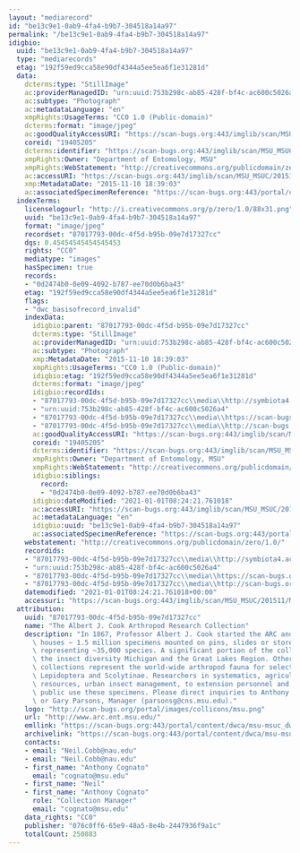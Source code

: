 ```yaml
---
layout: "mediarecord"
id: "be13c9e1-0ab9-4fa4-b9b7-304518a14a97"
permalink: "/be13c9e1-0ab9-4fa4-b9b7-304518a14a97"
idigbio:
  uuid: "be13c9e1-0ab9-4fa4-b9b7-304518a14a97"
  type: "mediarecords"
  etag: "192f59ed9cca58e90df4344a5ee5ea6f1e31281d"
  data:
    dcterms:type: "StillImage"
    ac:providerManagedID: "urn:uuid:753b298c-ab85-428f-bf4c-ac600c5026a4"
    ac:subtype: "Photograph"
    ac:metadataLanguage: "en"
    xmpRights:UsageTerms: "CC0 1.0 (Public-domain)"
    dcterms:format: "image/jpeg"
    ac:goodQualityAccessURI: "https://scan-bugs.org:443/imglib/scan/MSU_MSUC/201511/MSUC20345_1447205943.jpg"
    coreid: "19405205"
    dcterms:identifier: "https://scan-bugs.org:443/imglib/scan/MSU_MSUC/201511/MSUC20345_1447205943.jpg"
    xmpRights:Owner: "Department of Entomology, MSU"
    xmpRights:WebStatement: "http://creativecommons.org/publicdomain/zero/1.0/"
    ac:accessURI: "https://scan-bugs.org:443/imglib/scan/MSU_MSUC/201511/MSUC20345_1447205943.jpg"
    xmp:MetadataDate: "2015-11-10 18:39:03"
    ac:associatedSpecimenReference: "https://scan-bugs.org:443/portal/collections/individual/index.php?occid=19405205"
  indexTerms:
    licenselogourl: "http://i.creativecommons.org/p/zero/1.0/88x31.png"
    uuid: "be13c9e1-0ab9-4fa4-b9b7-304518a14a97"
    format: "image/jpeg"
    recordset: "87017793-00dc-4f5d-b95b-09e7d17327cc"
    dqs: 0.45454545454545453
    rights: "CC0"
    mediatype: "images"
    hasSpecimen: true
    records:
    - "0d2474b0-0e09-4092-b787-ee70d0b6ba43"
    etag: "192f59ed9cca58e90df4344a5ee5ea6f1e31281d"
    flags:
    - "dwc_basisofrecord_invalid"
    indexData:
      idigbio:parent: "87017793-00dc-4f5d-b95b-09e7d17327cc"
      dcterms:type: "StillImage"
      ac:providerManagedID: "urn:uuid:753b298c-ab85-428f-bf4c-ac600c5026a4"
      ac:subtype: "Photograph"
      xmp:MetadataDate: "2015-11-10 18:39:03"
      xmpRights:UsageTerms: "CC0 1.0 (Public-domain)"
      idigbio:etag: "192f59ed9cca58e90df4344a5ee5ea6f1e31281d"
      dcterms:format: "image/jpeg"
      idigbio:recordIds:
      - "87017793-00dc-4f5d-b95b-09e7d17327cc\\media\\http://symbiota4.acis.ufl.edu/imglib/scan/msu_msuc/201511/msuc20345_1447205943.jpg"
      - "urn:uuid:753b298c-ab85-428f-bf4c-ac600c5026a4"
      - "87017793-00dc-4f5d-b95b-09e7d17327cc\\media\\https://scan-bugs.org:443/imglib/scan/msu_msuc/201511/msuc20345_1447205943.jpg"
      - "87017793-00dc-4f5d-b95b-09e7d17327cc\\media\\http://scan-bugs.org/imglib/scan/msu_msuc/201511/msuc20345_1447205943.jpg"
      ac:goodQualityAccessURI: "https://scan-bugs.org:443/imglib/scan/MSU_MSUC/201511/MSUC20345_1447205943.jpg"
      coreid: "19405205"
      dcterms:identifier: "https://scan-bugs.org:443/imglib/scan/MSU_MSUC/201511/MSUC20345_1447205943.jpg"
      xmpRights:Owner: "Department of Entomology, MSU"
      xmpRights:WebStatement: "http://creativecommons.org/publicdomain/zero/1.0/"
      idigbio:siblings:
        record:
        - "0d2474b0-0e09-4092-b787-ee70d0b6ba43"
      idigbio:dateModified: "2021-01-01T08:24:21.761018"
      ac:accessURI: "https://scan-bugs.org:443/imglib/scan/MSU_MSUC/201511/MSUC20345_1447205943.jpg"
      ac:metadataLanguage: "en"
      idigbio:uuid: "be13c9e1-0ab9-4fa4-b9b7-304518a14a97"
      ac:associatedSpecimenReference: "https://scan-bugs.org:443/portal/collections/individual/index.php?occid=19405205"
    webstatement: "http://creativecommons.org/publicdomain/zero/1.0/"
    recordids:
    - "87017793-00dc-4f5d-b95b-09e7d17327cc\\media\\http://symbiota4.acis.ufl.edu/imglib/scan/msu_msuc/201511/msuc20345_1447205943.jpg"
    - "urn:uuid:753b298c-ab85-428f-bf4c-ac600c5026a4"
    - "87017793-00dc-4f5d-b95b-09e7d17327cc\\media\\https://scan-bugs.org:443/imglib/scan/msu_msuc/201511/msuc20345_1447205943.jpg"
    - "87017793-00dc-4f5d-b95b-09e7d17327cc\\media\\http://scan-bugs.org/imglib/scan/msu_msuc/201511/msuc20345_1447205943.jpg"
    datemodified: "2021-01-01T08:24:21.761018+00:00"
    accessuri: "https://scan-bugs.org:443/imglib/scan/MSU_MSUC/201511/MSUC20345_1447205943.jpg"
  attribution:
    uuid: "87017793-00dc-4f5d-b95b-09e7d17327cc"
    name: "The Albert J. Cook Arthropod Research Collection"
    description: "In 1867, Professor Albert J. Cook started the ARC and it currently\
      \ houses ~ 1.5 million specimens mounted on pins, slides or stored in alcohol\
      \ representing ~35,000 species. A significant portion of the collection represents\
      \ the insect diversity Michigan and the Great Lakes Region. Other significant\
      \ collections represent the world-wide arthropod fauna for select taxa, e.g.,\
      \ Lepidoptera and Scolytinae. Researchers in systematics, agriculture, natural\
      \ resources, urban insect management, to extension personnel and to the general\
      \ public use these specimens. Please direct inquiries to Anthony Cognato, Director\
      \ or Gary Parsons, Manager (parsonsg@cns.msu.edu)."
    logo: "http://scan-bugs.org/portal/images/collicons/msu.png"
    url: "http://www.arc.ent.msu.edu/"
    emllink: "https://scan-bugs.org:443/portal/content/dwca/msu-msuc_dwc-a.eml"
    archivelink: "https://scan-bugs.org:443/portal/content/dwca/msu-msuc_dwc-a.zip"
    contacts:
    - email: "Neil.Cobb@nau.edu"
    - email: "Neil.Cobb@nau.edu"
    - first_name: "Anthony Cognato"
      email: "cognato@msu.edu"
    - first_name: "Neil"
    - first_name: "Anthony Cognato"
      role: "Collection Manager"
      email: "cognato@msu.edu"
    data_rights: "CC0"
    publisher: "076c0ff6-65e9-48a5-8e4b-2447936f9a1c"
    totalCount: 250883
---
```


